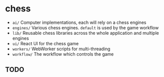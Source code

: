 # chess

- `ai/` Computer implementations, each will rely on a chess engines
- `engines/` Various chess engines. `default` is used by the game workflow
- `lib/` Reusable chess libraries across the whole application and multiple engines
- `ui/` React UI for the chess game
- `workers/` WebWorker scripts for multi-threading
- `workflow/` The workflow which controls the game

## TODO

